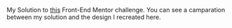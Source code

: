 My Solution to [this](https://www.frontendmentor.io/challenges/qr-code-component-iux_sIO_H) Front-End Mentor challenge. You can see a camparation between my solution and the design I recreated here.
